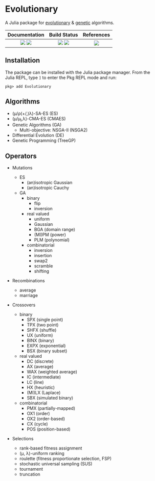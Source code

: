# Evolutionary

A Julia package for [evolutionary](http://www.scholarpedia.org/article/Evolution_strategies) & [genetic](http://en.wikipedia.org/wiki/Genetic_algorithm) algorithms.

| **Documentation** | **Build Status** | **References** |
|:-------------------------------------------------------------------------------:|:-----------------------------------------------------------------------------------------------:|:-:|
| [![][docs-stable-img]][docs-stable-url] [![][docs-dev-img]][docs-dev-url] | [![][CI-img]][CI-url] [![][coverage-img]][coverage-url] | [![][doi-img]][doi-url]


## Installation

The package can be installed with the Julia package manager.
From the Julia REPL, type `]` to enter the Pkg REPL mode and run:

```
pkg> add Evolutionary
```

## Algorithms

- (μ/ρ(+/,)λ)-SA-ES (ES)
- (μ/μ<sub>I</sub>,λ)-CMA-ES (CMAES)
- Genetic Algorithms (GA)
  - Multi-objective: NSGA-II (NSGA2)
- Differential Evolution (DE)
- Genetic Programming (TreeGP)

## Operators

- Mutations
  - ES
    - (an)isotropic Gaussian
    - (an)isotropic Cauchy
  - GA
    - binary
      - flip
      - inversion
    - real valued
      - uniform
      - Gaussian
      - BGA (domain range)
      - (MI)PM (power)
      - PLM (polynomial)
    - combinatorial
      - inversion
      - insertion
      - swap2
      - scramble
      - shifting

- Recombinations
  - average
  - marriage

- Crossovers
  - binary
    - SPX (single point)
    - TPX (two point)
    - SHFX (shuffle)
    - UX (uniform)
    - BINX (binary)
    - EXPX (exponential)
    - BSX (binary subset)
  - real valued
    - DC (discrete)
    - AX (average)
    - WAX (weighted average)
    - IC (intermediate)
    - LC (line)
    - HX (heuristic)
    - (MI)LX (Laplace)
    - SBX (simulated binary)
  - combinatorial
    - PMX (partially-mapped)
    - OX1 (order)
    - OX2 (order-based)
    - CX (cycle)
    - POS (position-based)

- Selections
  - rank-based fitness assignment
  - (μ, λ)-uniform ranking
  - roulette (fitness proportionate selection, FSP)
  - stochastic universal sampling (SUS)
  - tournament
  - truncation


[docs-dev-img]: https://img.shields.io/badge/docs-dev-blue.svg
[docs-dev-url]: https://wildart.github.io/Evolutionary.jl/dev

[docs-stable-img]: https://img.shields.io/badge/docs-stable-blue.svg
[docs-stable-url]: https://wildart.github.io/Evolutionary.jl/stable

[travis-img]: https://travis-ci.org/wildart/Evolutionary.jl.svg?branch=master
[travis-url]: https://travis-ci.org/wildart/Evolutionary.jl

[CI-img]: https://github.com/wildart/Evolutionary.jl/actions/workflows/CI.yml/badge.svg
[CI-url]: https://github.com/wildart/Evolutionary.jl/actions/workflows/CI.yml

[coverage-img]: https://img.shields.io/coveralls/wildart/Evolutionary.jl.svg
[coverage-url]: https://coveralls.io/r/wildart/Evolutionary.jl?branch=master

[issues-url]: https://github.com/wildart/Evolutionary.jl/issues

[doi-img]: https://zenodo.org/badge/DOI/10.5281/zenodo.5110647.svg
[doi-url]: https://doi.org/10.5281/zenodo.5110647
